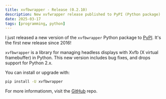 ```yaml
---
title: xvfbwrapper - Release (0.2.10)
description: New xvfwrapper release published to PyPI (Python package)
date: 2025-03-17
tags: [programming, python]
---
```


I just released a new version of the `xvfbwrapper` Python package to [PyPI][pypi]. It's the first new release since 2016!

`xvfbwrapper` is a library for managing headless displays with Xvfb (X virtual framebuffer) in Python. This new version includes bug fixes, and drops support for Python 2.x.

You can install or upgrade with:

```bash
pip install -U xvfbwrapper
```

For more informationm, visit the [GitHub][github] repo.

[github]: https://github.com/cgoldberg/xvfbwrapper
[pypi]: https://pypi.org/project/xvfbwrapper
